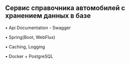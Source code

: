 ## Сервис справочника автомобилей с хранением данных в базе


• Api Documentation - Swagger

• Spring(Boot, WebFlux)

• Caching, Logging

• Docker + PostgreSQL
